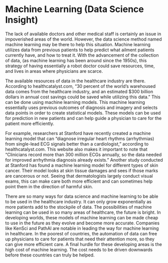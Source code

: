    # Machine Learning (Data Science Insight)
   
  
   The lack of available doctors and other medical staff is certainly an issue in impoverished areas of the world. However, the data science method named 
machine learning may be there to help this situation. Machine learning utilizes data from previous patients to help predict what ailment patients currently have, 
and how to treat it. With the advancement of the collection of data, (as machine learning has been around since the 1950s), this strategy of having essentially 
a robot doctor could save resources, time, and lives in areas where physicians are scarce. 

   The available resources of data in the healthcare industry are there. According to healthcatalyst.com, “30 percent of the world’s warehoused data comes from 
the healthcare industry, and an estimated $300 billion dollars in annual cost savings could be saved while utilizing this data.” This can be done using machine
learning models. This machine learning essentially uses previous outcomes of diagnosis and imagery and selects data points in order to create statistical models.
These models can be used for prediction in new patients and can help guide a physician to care for the patient more efficiently.

   For example, researchers at Stanford have recently created a machine learning model that can “diagnose irregular heart rhythms (arrhythmias) from single-lead 
ECG signals better than a cardiologist,” according to healthcatalyst.com. This website also makes it important to note that “Clinicians record more than 300 
million ECGs annually, so the data needed for improved arrhythmia diagnosis already exists.” Another study conducted at Stanford has found a machine learning 
model for different types of skin cancer. Their model looks at skin tissue damages and sees if those marks are cancerous or not. Seeing that dermatologists 
largely conduct visual exams, this can make care both more efficient and can sometimes help point them in the direction of harmful skin.

   There are so many ways for data science and machine learning to be able to be used in the healthcare industry. It can only grow exponentially as more patients
add to the stockpile of data. The possibilities of machine learning can be used in so many areas of healthcare, the future is bright. In developing worlds, these 
models of machine learning can be made cheap to use in the future as they evolve and become more accurate. Companies like KenSci and PathAI are notable in leading 
the way for machine learning in healthcare. In the poorest of countries, the automation of data can free up physicians to care for patients that need their 
attention more, so they can give more efficient care. A final hurdle for these developing areas is the high cost of machine learning. The cost needs to be 
driven downwards before these countries can truly be helped.
